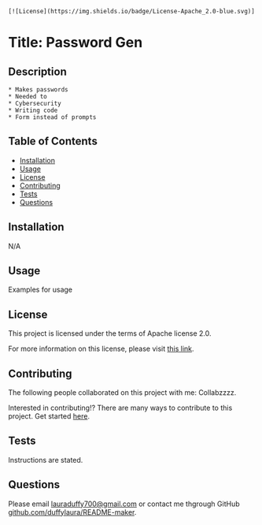 
    [![License](https://img.shields.io/badge/License-Apache_2.0-blue.svg)]

  # Title: Password Gen 
      
  ## Description 

    * Makes passwords
    * Needed to
    * Cybersecurity
    * Writing code
    * Form instead of prompts 
    
  ## Table of Contents
  - [Installation](#installation)
  - [Usage](#usage)
  - [License](#license)
  - [Contributing](#contributing)
  - [Tests](#tests)
  - [Questions](#questions)

  ## Installation

  N/A
    
  ## Usage

  Examples for usage
    
  ## License

  This project is licensed under the terms of Apache license 2.0.

  For more information on this license, please visit [this link](https://www.apache.org/licenses/LICENSE-2.0).
   
  ## Contributing 

  The following people collaborated on this project with me: Collabzzzz. 

  Interested in contributing!? There are many ways to contribute to this project. Get started [here](github.com/duffylaura/README-maker).

  ## Tests 

  Instructions are stated. 
    
  ## Questions

  Please email lauraduffy700@gmail.com or contact me thgrough GitHub [github.com/duffylaura/README-maker](github.com/duffylaura/README-maker).
  